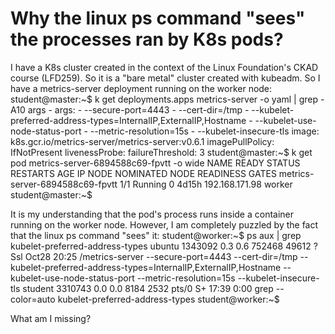
# Why the linux ps command "sees" the processes ran by K8s pods?

I have a K8s cluster created in the context of the Linux Foundation's CKAD course (LFD259). So it is a "bare metal" cluster created with kubeadm.
So I have a metrics-server deployment running on the worker node:
student@master:~$ k get deployments.apps metrics-server -o yaml | grep -A10 args
      - args:
        - --secure-port=4443
        - --cert-dir=/tmp
        - --kubelet-preferred-address-types=InternalIP,ExternalIP,Hostname
        - --kubelet-use-node-status-port
        - --metric-resolution=15s
        - --kubelet-insecure-tls
        image: k8s.gcr.io/metrics-server/metrics-server:v0.6.1
        imagePullPolicy: IfNotPresent
        livenessProbe:
          failureThreshold: 3
student@master:~$ k get pod metrics-server-6894588c69-fpvtt -o wide
NAME                              READY   STATUS    RESTARTS   AGE     IP               NODE     NOMINATED NODE   READINESS GATES
metrics-server-6894588c69-fpvtt   1/1     Running   0          4d15h   192.168.171.98   worker   <none>           <none>
student@master:~$

It is my understanding that the pod's process runs inside a container running on the worker node. However, I am completely puzzled by the fact that the linux ps command "sees" it:
student@worker:~$ ps aux | grep kubelet-preferred-address-types
ubuntu   1343092  0.3  0.6 752468 49612 ?        Ssl  Oct28  20:25 /metrics-server --secure-port=4443 --cert-dir=/tmp --kubelet-preferred-address-types=InternalIP,ExternalIP,Hostname --kubelet-use-node-status-port --metric-resolution=15s --kubelet-insecure-tls
student  3310743  0.0  0.0   8184  2532 pts/0    S+   17:39   0:00 grep --color=auto kubelet-preferred-address-types
student@worker:~$

What am I missing?

        